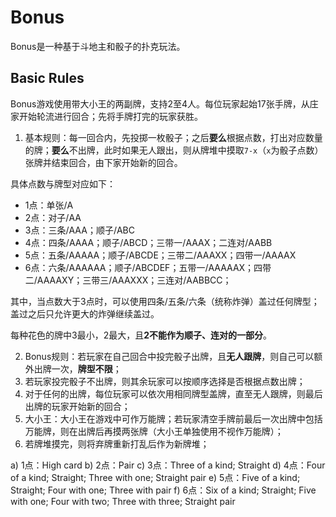 # Bonus

Bonus是一种基于斗地主和骰子的扑克玩法。

## Basic Rules

Bonus游戏使用带大小王的两副牌，支持2至4人。每位玩家起始17张手牌，从庄家开始轮流进行回合；先将手牌打完的玩家获胜。

1. 基本规则：每一回合内，先投掷一枚骰子；之后**要么**根据点数，打出对应数量的牌；**要么**不出牌，此时如果无人跟出，则从牌堆中摸取`7-x`（`x`为骰子点数）张牌并结束回合，由下家开始新的回合。

具体点数与牌型对应如下：
- 1点：单张/A
- 2点：对子/AA
- 3点：三条/AAA；顺子/ABC
- 4点：四条/AAAA；顺子/ABCD；三带一/AAAX；二连对/AABB
- 5点：五条/AAAAA；顺子/ABCDE；三带二/AAAXX；四带一/AAAAX
- 6点：六条/AAAAAA；顺子/ABCDEF；五带一/AAAAAX；四带二/AAAAXY；三带三/AAAXXX；三连对/AABBCC；

其中，当点数大于3点时，可以使用四条/五条/六条（统称炸弹）盖过任何牌型；盖过之后只允许更大的炸弹继续盖过。

每种花色的牌中3最小，2最大，且**2不能作为顺子、连对的一部分**。

2. Bonus规则：若玩家在自己回合中投完骰子出牌，且**无人跟牌**，则自己可以额外出牌一次，**牌型不限**；
3. 若玩家投完骰子不出牌，则其余玩家可以按顺序选择是否根据点数出牌；
4. 对于任何的出牌，每位玩家可以依次用相同牌型盖牌，直至无人跟牌，则最后出牌的玩家开始新的回合； 
5. 大小王：大小王在游戏中可作万能牌；若玩家清空手牌前最后一次出牌中包括万能牌，则在出牌后再摸两张牌（大小王单独使用不视作万能牌）；
6. 若牌堆摸完，则将弃牌重新打乱后作为新牌堆；


a) 1点：High card
b) 2点：Pair
c) 3点：Three of a kind; Straight
d) 4点：Four of a kind; Straight; Three with one; Straight pair
e) 5点：Five of a kind; Straight; Four with one; Three with pair
f) 6点：Six of a kind; Straight; Five with one; Four with two; Three with three; Straight pair 
